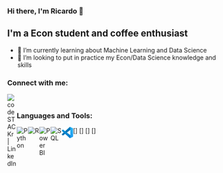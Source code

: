 ### Hi there, I'm Ricardo 👋 

## I'm a Econ student and coffee enthusiast

- 🌱 I’m currently learning about Machine Learning and Data Science
- 🤖 I’m looking to put in practice my Econ/Data Science knowledge and skills

### Connect with me:


[<img align="left" alt="codeSTACKr | LinkedIn" width="22px" src="https://cdn.jsdelivr.net/npm/simple-icons@v3/icons/linkedin.svg" />][linkedin]


<br />

### Languages and Tools:

[<img align="left" alt="Python" width="26px" src="https://upload.wikimedia.org/wikipedia/commons/thumb/c/c3/Python-logo-notext.svg/1024px-Python-logo-notext.svg.png" />]
[<img align="left" alt="R" width="26px" src="https://cdn4.iconfinder.com/data/icons/logos-and-brands/512/285_R_Project_logo-512.png" />]
[<img align="left" alt="Power BI" width="26px" src="https://img1.freepng.es/20181110/wcw/kisspng-power-bi-business-intelligence-microsoft-azure-mic-office-365-d-nieuwe-cloud-omgeving-dynamics-on-5be7b364874235.266374061541911396554.jpg" />]
[<img align="left" alt="SQL" width="26px" src="https://e7.pngegg.com/pngimages/105/17/png-clipart-microsoft-azure-sql-database-microsoft-sql-server-cloud-computing-blue-text.png" />]
<img align="left" alt="Visual Studio Code" width="26px" src="https://raw.githubusercontent.com/github/explore/80688e429a7d4ef2fca1e82350fe8e3517d3494d/topics/visual-studio-code/visual-studio-code.png" />




<br />
<br />


[linkedin]: https://www.linkedin.com/in/rdbautistah/